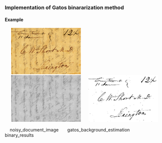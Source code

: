 ### Implementation of Gatos binararization method

#### Example
<p float="left">
<img   src="images/image.jpg"  hspace="20" width="220" >  
<img   src="images/gatos_background_estimation.jpg"  hspace="20" width="220">   
<img   src="images/gatos_binary.jpg" width="220">   
<p/>

&nbsp;&nbsp;&nbsp; noisy_document_image &nbsp;&nbsp;&nbsp;&nbsp;&nbsp; gatos_background_estimation &nbsp;&nbsp;&nbsp;&nbsp;&nbsp; binary_results
